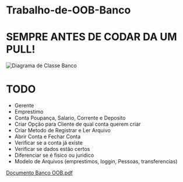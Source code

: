 # Trabalho-de-OOB-Banco
# SEMPRE ANTES DE CODAR DA UM PULL!
![Diagrama de Classe Banco](https://github.com/user-attachments/assets/d9dde3c9-8d41-482f-b230-4e78be59bde8)
# TODO
- Gerente
- Emprestimo
- Conta Poupança, Salario, Corrente e Deposito
- Criar Opção para Cliente de qual conta querem criar
- Criar Metodo de Registrar e Ler Arquivo
- Abrir Conta e Fechar Conta
- Verificar se a conta já existe
- Verificar se dados estão certos
- Diferenciar se é fisico ou juridico
- Modelo de Arquivos (emprestimos, loggin, Pessoas, transferencias)

[Documento Banco OOB.pdf](https://github.com/user-attachments/files/16971759/Documento.Banco.OOB.pdf)
